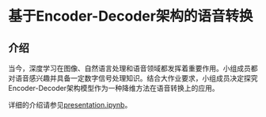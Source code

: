 # 基于Encoder-Decoder架构的语音转换

## 介绍

当今，深度学习在图像、自然语言处理和语音领域都发挥着重要作用。小组成员都对语音感兴趣并具备一定数字信号处理知识。结合大作业要求，小组成员决定探究Encoder-Decoder架构模型作为一种降维方法在语音转换上的应用。

详细的介绍请参见[presentation.ipynb](presentation.ipynb)。

